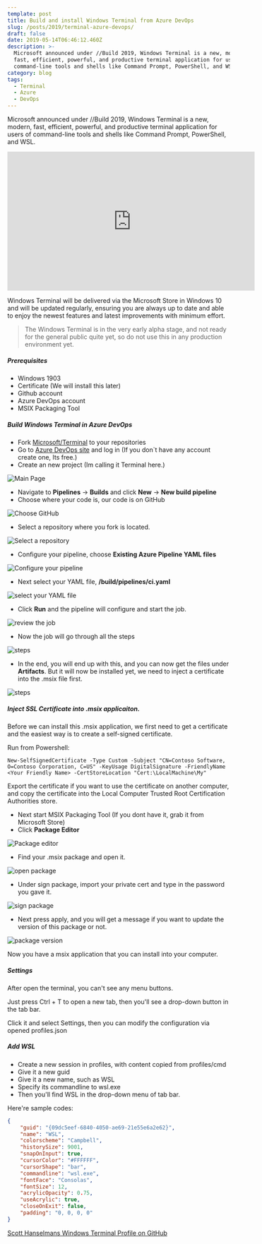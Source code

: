 ```yaml
---
template: post
title: Build and install Windows Terminal from Azure DevOps
slug: /posts/2019/terminal-azure-devops/
draft: false
date: 2019-05-14T06:46:12.460Z
description: >-
  Microsoft announced under //Build 2019, Windows Terminal is a new, modern,
  fast, efficient, powerful, and productive terminal application for users of
  command-line tools and shells like Command Prompt, PowerShell, and WSL.
category: blog
tags:
  - Terminal
  - Azure
  - DevOps
---
```

Microsoft announced under //Build 2019, Windows Terminal is a new, modern, fast, efficient, powerful, and productive terminal application for users of command-line tools and shells like Command Prompt, PowerShell, and WSL.

<iframe width="560" height="315" src="https://www.youtube.com/embed/8gw0rXPMMPE" frameborder="0" allow="autoplay; encrypted-media" allowfullscreen></iframe>

Windows Terminal will be delivered via the Microsoft Store in Windows 10 and will be updated regularly, ensuring you are always up to date and able to enjoy the newest features and latest improvements with minimum effort.

> The Windows Terminal is in the very early alpha stage, and not ready for the general public quite yet, so do not use this in any production environment yet.

##### Prerequisites

- Windows 1903
- Certificate (We will install this later)
- Github account
- Azure DevOps account
- MSIX Packaging Tool

##### Build Windows Terminal in Azure DevOps

- Fork [Microsoft/Terminal](https://github.com/microsoft/Terminal) to your repositories
- Go to [Azure DevOps site](https://dev.azure.com) and log in (If you don`t have any account create one, Its free.)
- Create an new project (Im calling it Terminal here.)

![Main Page](/media/Terminal/1.png)

- Navigate to __Pipelines__ -> __Builds__ and click __New__ -> __New build pipeline__
- Choose where your code is, our code is on GitHub

![Choose GitHub](/media/Terminal/2.png)

- Select a repository where you fork is located.

![Select a repository](/media/Terminal/33.png)

- Configure your pipeline, choose __Existing Azure Pipeline YAML files__

![Configure your pipeline](/media/Terminal/3.png)

- Next select your YAML file, __/build/pipelines/ci.yaml__

![select your YAML file](/media/Terminal/4.png)

- Click __Run__ and the pipeline will configure and start the job.

![review the job](/media/Terminal/5.png)

- Now the job will go through all the steps

![steps](/media/Terminal/6.png)

- In the end, you will end up with this, and you can now get the files under __Artifacts__. But it will now be installed yet, we need to inject a certificate into the .msix file first.

![steps](/media/Terminal/7.png)

##### Inject SSL Certificate into .msix applicaiton.

Before we can install this .msix application, we first need to get a certificate and the easiest way is to create a self-signed certificate.

Run from Powershell:

```
New-SelfSignedCertificate -Type Custom -Subject "CN=Contoso Software, O=Contoso Corporation, C=US" -KeyUsage DigitalSignature -FriendlyName <Your Friendly Name> -CertStoreLocation "Cert:\LocalMachine\My"
```
Export the certificate if you want to use the certificate on another computer, and copy the certificate into the Local Computer Trusted Root Certification Authorities store.

- Next start MSIX Packaging Tool (If you dont have it, grab it from Microsoft Store)
- Click __Package Editor__

![Package editor](/media/Terminal/9.png)

- Find your .msix package and open it.
  
![open package](/media/Terminal/10.png)

- Under sign package, import your private cert and type in the password you gave it.

![sign package](/media/Terminal/12.png)

- Next press apply, and you will get a message if you want to update the version of this package or not.

![package version](/media/Terminal/13.png)

Now you have a msix application that you can install into your computer.

##### Settings

After open the terminal, you can't see any menu buttons.

Just press Ctrl + T to open a new tab, then you'll see a drop-down button in the tab bar.

Click it and select Settings, then you can modify the configuration via opened profiles.json

##### Add WSL

- Create a new session in profiles, with content copied from profiles/cmd
- Give it a new guid
- Give it a new name, such as WSL
- Specify its commandline to wsl.exe
- Then you'll find WSL in the drop-down menu of tab bar.

Here're sample codes:

```json
{
    "guid": "{09dc5eef-6840-4050-ae69-21e55e6a2e62}",
    "name": "WSL",
    "colorscheme": "Campbell",
    "historySize": 9001,
    "snapOnInput": true,
    "cursorColor": "#FFFFFF",
    "cursorShape": "bar",
    "commandline": "wsl.exe",
    "fontFace": "Consolas",
    "fontSize": 12,
    "acrylicOpacity": 0.75,
    "useAcrylic": true,
    "closeOnExit": false,
    "padding": "0, 0, 0, 0"
}
```

[Scott Hanselmans Windows Terminal Profile on GitHub](https://gist.github.com/shanselman/221ef38d035fcf2836d664009f144eac)
